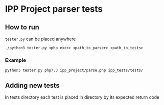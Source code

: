 # IPP Project parser tests


## How to run
`tester.py` can be placed anywhere

`./python3 tester.py <php exec> <path_to_parser> <path_to_tests>`
### Example
`python3 tester.py php7.3 ipp_project/parse.php ipp_tests/tests/`

## Adding new tests
In tests directory each test is placed in directory by its expected return code
